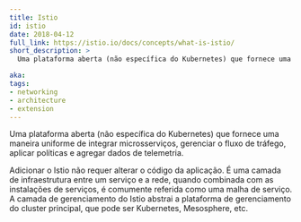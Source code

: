 ```yaml
---
title: Istio
id: istio
date: 2018-04-12
full_link: https://istio.io/docs/concepts/what-is-istio/
short_description: >
  Uma plataforma aberta (não específica do Kubernetes) que fornece uma maneira uniforme de integrar microsserviços, gerenciar o fluxo de tráfego, aplicar políticas e agregar dados de telemetria.

aka: 
tags:
- networking
- architecture
- extension
---
```

  Uma plataforma aberta (não específica do Kubernetes) que fornece uma maneira uniforme de integrar microsserviços, gerenciar o fluxo de tráfego, aplicar políticas e agregar dados de telemetria.

<!--more--> 

Adicionar o Istio não requer alterar o código da aplicação. 
É uma camada de infraestrutura entre um serviço e a rede, quando combinada com as instalações de serviços, é comumente referida como uma malha de serviço. 
A camada de gerenciamento do Istio abstrai a plataforma de gerenciamento do cluster principal, que pode ser Kubernetes, Mesosphere, etc.
